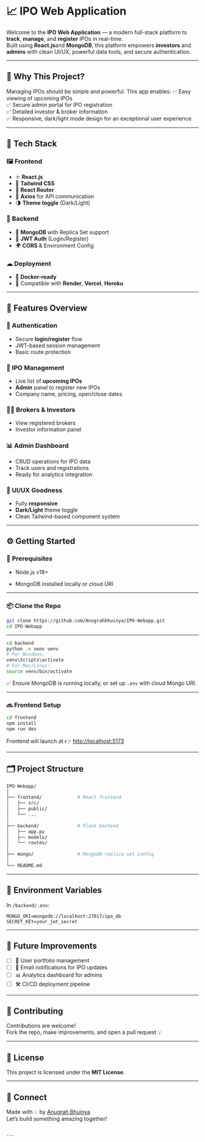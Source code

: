 


# 📈 IPO Web Application

Welcome to the **IPO Web Application** — a modern full-stack platform to **track**, **manage**, and **register** IPOs in real-time.  
Built using **React.js**and **MongoDB**, this platform empowers **investors** and **admins** with clean UI/UX, powerful data tools, and secure authentication.

---

## 🚀 Why This Project?

Managing IPOs should be simple and powerful. This app enables:
✅ Easy viewing of upcoming IPOs  
✅ Secure admin portal for IPO registration  
✅ Detailed investor & broker information  
✅ Responsive, dark/light mode design for an exceptional user experience

---

## 🔧 Tech Stack

### 🖼 Frontend
- ⚛️ **React.js**
- 🎨 **Tailwind CSS**
- 🔁 **React Router**
- 📡 **Axios** for API communication
- 🌗 **Theme toggle** (Dark/Light)

### 🧠 Backend

- 🍃 **MongoDB** with Replica Set support
- 🔐 **JWT Auth** (Login/Register)
- 🌍 **CORS** & Environment Config

### ☁ Deployment
- 🐳 **Docker-ready**
- 🚀 Compatible with **Render**, **Vercel**, **Heroku**

---

## 📸 Features Overview

### 🔐 Authentication
- Secure **login/register** flow
- JWT-based session management
- Basic route protection

### 🏦 IPO Management
- Live list of **upcoming IPOs**
- **Admin** panel to register new IPOs
- Company name, pricing, open/close dates

### 🧑‍💼 Brokers & Investors
- View registered brokers
- Investor information panel

### 📊 Admin Dashboard
- CRUD operations for IPO data
- Track users and registrations
- Ready for analytics integration

### 🎨 UI/UX Goodness
- Fully **responsive**
- **Dark/Light** theme toggle
- Clean Tailwind-based component system

---

## ⚙️ Getting Started

### 🧾 Prerequisites
- Node.js v18+

- MongoDB installed locally or cloud URI

---

### 📦 Clone the Repo

```bash
git clone https://github.com/Anugrahbhuinya/IPO-Webapp.git
cd IPO-Webapp
```

---


```bash
cd backend
python -m venv venv
# For Windows:
venv\Scripts\activate
# For Mac/Linux:
source venv/bin/activate


```

✅ Ensure MongoDB is running locally, or set up `.env` with cloud Mongo URI.

---

### 🔜 Frontend Setup

```bash
cd frontend
npm install
npm run dev
```

Frontend will launch at 👉 [http://localhost:5173](http://localhost:5173)

---

## 🗂 Project Structure

```bash
IPO-Webapp/
│
├── frontend/             # React frontend
│   ├── src/
│   ├── public/
│   └── ...
│
├── backend/              # Flask backend
│   ├── app.py
│   ├── models/
│   └── routes/
│
├── mongo/                # MongoDB replica set config
│
└── README.md
```

---

## 🔐 Environment Variables

In `/backend/.env`:

```env
MONGO_URI=mongodb://localhost:27017/ipo_db
SECRET_KEY=your_jwt_secret
```

---

## 📌 Future Improvements

- [ ] 💼 User portfolio management
- [ ] 📧 Email notifications for IPO updates
- [ ] 📊 Analytics dashboard for admins
- [ ] 🛠 CI/CD deployment pipeline

---

## 🤝 Contributing

Contributions are welcome!  
Fork the repo, make improvements, and open a pull request 💡

---

## 📃 License

This project is licensed under the **MIT License**.

---

## 🔗 Connect

Made with 💡 by [Anugrah Bhuinya](https://github.com/Anugrahbhuinya)  
Let’s build something amazing together!
```

---
